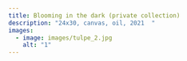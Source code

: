 ```yaml
---
title: Blooming in the dark (private collection)
description: "24x30, canvas, oil, 2021  "
images:
  - image: images/tulpe_2.jpg
    alt: "1"
---
```

